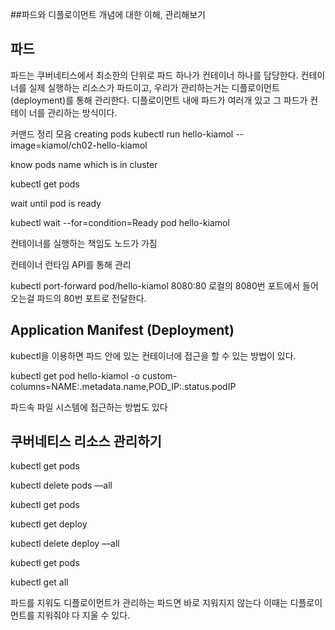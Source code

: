##파드와 디플로이먼트 개념에 대한 이해, 관리해보기

## 파드
파드는 쿠버네티스에서 최소한의 단위로 파드 하나가 컨테이너 하나를 담당한다. 컨테이너를 실제 실행하는 리소스가 파드이고, 
우리가 관리하는거는 디플로이먼트(deployment)를 통해 관리한다. 디플로이먼트 내에 파드가 여러개 있고 그 파드가 컨테이
너를 관리하는 방식이다.


커맨드 정리 모음
creating pods
kubectl run hello-kiamol --image=kiamol/ch02-hello-kiamol 

know pods name which is in cluster

kubectl get pods

wait until pod is ready

kubectl wait --for=condition=Ready pod hello-kiamol


컨테이너를 실행하는 책임도 노드가 가짐

컨테이너 런타임 API를 통해 관리

kubectl port-forward pod/hello-kiamol 8080:80 로컬의 8080번 포트에서 들어오는걸 파드의 80번 포트로 전달한다. 

## Application Manifest (Deployment)

kubectl을 이용하면 파드 안에 있는 컨테이너에 접근을 할 수 있는 방법이 있다. 

kubectl get pod hello-kiamol -o custom-columns=NAME:.metadata.name,POD_IP:.status.podIP

파드속 파일 시스템에 접근하는 방법도 있다

## 쿠버네티스 리소스 관리하기 

kubectl get pods 

kubectl delete pods —all

kubectl get pods 

kubectl get deploy 

kubectl delete deploy —all

kubectl get pods 

kubectl get all

파드를 지워도 디플로이먼트가 관리하는 파드면 바로 지워지지 않는다 이때는 디플로이먼트를 지워줘야 다 지울 수 있다. 
